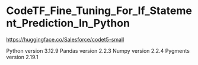 # CodeTF_Fine_Tuning_For_If_Statement_Prediction_In_Python

https://huggingface.co/Salesforce/codet5-small

Python version 3.12.9
Pandas version 2.2.3
Numpy version 2.2.4
Pygments version 2.19.1
